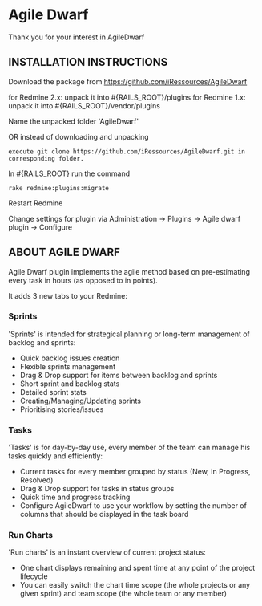 Agile Dwarf
===========

Thank you for your interest in AgileDwarf

INSTALLATION INSTRUCTIONS
-------------------------

Download the package from https://github.com/iRessources/AgileDwarf

for Redmine 2.x: unpack it into #{RAILS_ROOT}/plugins
for Redmine 1.x: unpack it into #{RAILS_ROOT}/vendor/plugins

Name the unpacked folder 'AgileDwarf'

OR instead of downloading and unpacking

    execute git clone https://github.com/iRessources/AgileDwarf.git in corresponding folder.

In #{RAILS_ROOT} run the command

    rake redmine:plugins:migrate
  
Restart Redmine
 
Change settings for plugin via Administration -> Plugins -> Agile dwarf plugin -> Configure

ABOUT AGILE DWARF
-----------------

Agile Dwarf plugin implements the agile method based on pre-estimating every task in hours (as opposed to in points). 

It adds 3 new tabs to your Redmine:

### Sprints

'Sprints' is intended for strategical planning or long-term management of backlog and sprints:
* Quick backlog issues creation
* Flexible sprints management
* Drag & Drop support for items between backlog and sprints
* Short sprint and backlog stats
* Detailed sprint stats
* Creating/Managing/Updating sprints
* Prioritising stories/issues

### Tasks

'Tasks' is for day-by-day use, every member of the team can manage his tasks quickly and efficiently:
* Current tasks for every member grouped by status (New, In Progress, Resolved)
* Drag & Drop support for tasks in status groups
* Quick time and progress tracking
* Configure AgileDwarf to use your workflow by setting the number of columns that should be displayed in the task board

### Run Charts

'Run charts' is an instant overview of current project status:
* One chart displays remaining and spent time at any point of the project lifecycle
* You can easily switch the chart time scope (the whole projects or any given sprint) and team scope (the whole team or any member)
